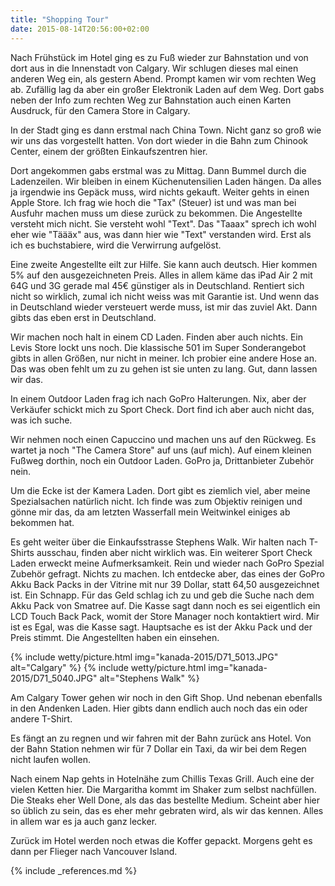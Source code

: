 ```yaml
---
title: "Shopping Tour"
date: 2015-08-14T20:56:00+02:00
---
```

Nach Frühstück im Hotel ging es zu Fuß wieder zur Bahnstation und von dort aus in die Innenstadt von Calgary. Wir schlugen dieses mal einen anderen Weg ein, als gestern Abend. Prompt kamen wir vom rechten Weg ab. Zufällig lag da aber ein großer Elektronik Laden auf dem Weg. Dort gabs neben der Info zum rechten Weg zur Bahnstation auch einen Karten Ausdruck, für den Camera Store in Calgary.

In der Stadt ging es dann erstmal nach China Town. Nicht ganz so groß wie wir uns das vorgestellt hatten. Von dort wieder in die Bahn zum Chinook Center, einem der größten Einkaufszentren hier.

Dort angekommen gabs erstmal was zu Mittag. Dann Bummel durch die Ladenzeilen. Wir bleiben in einem Küchenutensilien Laden hängen. Da alles ja irgendwie ins Gepäck muss, wird nichts gekauft. Weiter gehts in einen Apple Store. Ich frag wie hoch die "Tax" (Steuer) ist und was man bei Ausfuhr machen muss um diese zurück zu bekommen. Die Angestellte versteht mich nicht. Sie versteht wohl "Text". Das "Taaax" sprech ich wohl eher wie "Täääx" aus, was dann hier wie "Text" verstanden wird. Erst als ich es buchstabiere, wird die Verwirrung aufgelöst. 

Eine zweite Angestellte eilt zur Hilfe. Sie kann auch deutsch. Hier kommen 5% auf den ausgezeichneten Preis. Alles in allem käme das iPad Air 2 mit 64G und 3G gerade mal 45€ günstiger als in Deutschland. Rentiert sich nicht so wirklich, zumal ich nicht weiss was mit Garantie ist. Und wenn das in Deutschland wieder versteuert werde muss, ist mir das zuviel Akt. Dann gibts das eben erst in Deutschland. 

Wir machen noch halt in einem CD Laden. Finden aber auch nichts. Ein Levis Store lockt uns noch. Die klassische 501 im Super Sonderangebot gibts in allen Größen, nur nicht in meiner. Ich probier eine andere Hose an. Das was oben fehlt um zu zu gehen ist sie unten zu lang. Gut, dann lassen wir das.

In einem Outdoor Laden frag ich nach GoPro Halterungen. Nix, aber der Verkäufer schickt mich zu  Sport Check. Dort find ich aber auch nicht das, was ich suche.

Wir nehmen noch einen Capuccino und machen uns auf den Rückweg. Es wartet ja noch "The Camera Store" auf uns (auf mich). Auf einem kleinen Fußweg dorthin, noch ein Outdoor Laden. GoPro ja, Drittanbieter Zubehör nein.

Um die Ecke ist der Kamera Laden. Dort gibt es ziemlich viel, aber meine Spezialsachen natürlich nicht. Ich finde was zum Objektiv reinigen und gönne mir das, da am letzten Wasserfall mein Weitwinkel einiges ab bekommen hat. 

Es geht weiter über die Einkaufsstrasse Stephens Walk. Wir halten nach T-Shirts ausschau, finden aber nicht wirklich was. Ein weiterer Sport Check Laden erweckt meine Aufmerksamkeit. Rein und wieder nach GoPro Spezial Zubehör gefragt. Nichts zu machen. Ich entdecke aber, das eines der GoPro Akku Back Packs in der Vitrine mit nur 39 Dollar, statt 64,50 ausgezeichnet ist. Ein Schnapp. Für das Geld schlag ich zu und geb die Suche nach dem Akku Pack von Smatree auf. Die Kasse sagt dann noch es sei eigentlich ein LCD Touch Back Pack, womit der Store Manager noch kontaktiert wird. Mir ist es Egal, was die Kasse sagt. Hauptsache es ist der Akku Pack und der Preis stimmt. Die Angestellten haben ein einsehen.

{% include wetty/picture.html img="kanada-2015/D71_5013.JPG" alt="Calgary" %}
{% include wetty/picture.html img="kanada-2015/D71_5040.JPG" alt="Stephens Walk" %}

Am Calgary Tower gehen wir noch in den Gift Shop. Und nebenan ebenfalls in den Andenken Laden. Hier gibts dann endlich auch noch das ein oder andere T-Shirt.

Es fängt an zu regnen und wir fahren mit der Bahn zurück ans Hotel. Von der Bahn Station nehmen wir für 7 Dollar ein Taxi, da wir bei dem Regen nicht laufen wollen.

Nach einem Nap gehts in Hotelnähe zum Chillis Texas Grill. Auch eine der vielen Ketten hier. Die Margaritha kommt im Shaker zum selbst nachfüllen. Die Steaks eher Well Done, als das das bestellte Medium. Scheint aber hier so üblich zu sein, das es eher mehr gebraten wird, als wir das kennen. Alles in allem war es ja auch ganz lecker.

Zurück im Hotel werden noch etwas die Koffer gepackt. Morgens geht es dann per Flieger nach Vancouver Island.

{% include _references.md %}